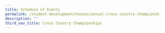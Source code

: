 ```yaml
---
title: Schedule of Events
permalink: /student-development/houses/annual-cross-country-championships/schedule-of-events/
description: ""
third_nav_title: Cross Country Championships
---
```

